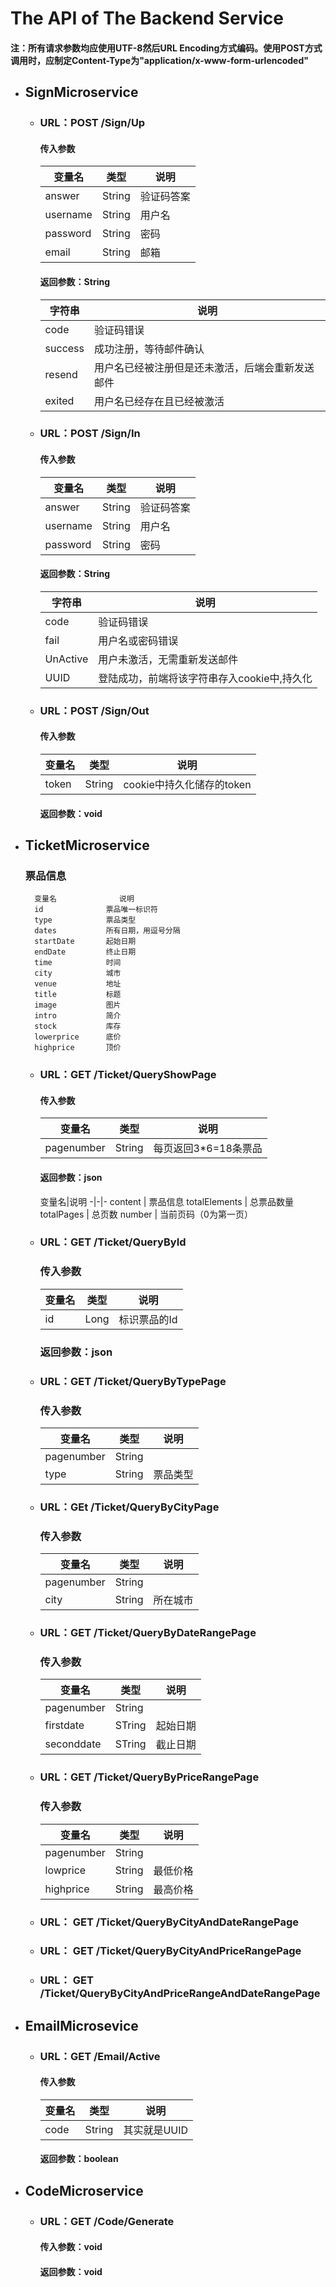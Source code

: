 # The API of The Backend Service

#### 注：所有请求参数均应使用UTF-8然后URL Encoding方式编码。使用POST方式调用时，应制定Content-Type为"application/x-www-form-urlencoded"
* ## SignMicroservice
    * ### URL：POST /Sign/Up
        #### 传入参数
        变量名| 类型 | 说明 
         -| - | -
         answer       | String         | 验证码答案
         username     | String         | 用户名
         password     | String         | 密码
         email        | String         | 邮箱
        #### 返回参数：String
        字符串|说明
        -| -
         code    | 验证码错误
         success | 成功注册，等待邮件确认
         resend  | 用户名已经被注册但是还未激活，后端会重新发送邮件
         exited  | 用户名已经存在且已经被激活
    * ### URL：POST /Sign/In
        #### 传入参数
        变量名|类型|说明
        -|-|-
        answer    | String     | 验证码答案
        username  | String     | 用户名
        password  | String     | 密码
        #### 返回参数：String
        字符串|说明
        -| -
        code     | 验证码错误
        fail     | 用户名或密码错误
        UnActive | 用户未激活，无需重新发送邮件
        UUID     | 登陆成功，前端将该字符串存入cookie中,持久化
    * ### URL：POST /Sign/Out
        #### 传入参数
        变量名|类型|说明
        -|-|-
        token     | String    |cookie中持久化储存的token
        #### 返回参数：void

        
* ## TicketMicroservice
    ### 票品信息
        变量名              说明
        id              票品唯一标识符
        type            票品类型
        dates           所有日期，用逗号分隔
        startDate       起始日期
        endDate         终止日期
        time            时间
        city            城市
        venue           地址
        title           标题
        image           图片
        intro           简介
        stock           库存
        lowerprice      底价
        highprice       顶价 

    * ### URL：GET /Ticket/QueryShowPage
        #### 传入参数
        变量名|类型|说明
        -|-|-
        pagenumber   | String | 每页返回3*6=18条票品
        #### 返回参数：json
        变量名|说明
        -|-|-
        content   | 票品信息
        totalElements | 总票品数量
        totalPages    | 总页数
        number        | 当前页码（0为第一页）
    * ### URL：GET /Ticket/QueryById
        ### 传入参数
        变量名|类型|说明
        -|-|-
        id           |Long    | 标识票品的Id
        ### 返回参数：json
    * ### URL：GET /Ticket/QueryByTypePage
        ### 传入参数
        变量名|类型|说明
        -|-|-
        pagenumber | String |
        type       | String | 票品类型
    * ### URL：GEt /Ticket/QueryByCityPage
        ### 传入参数
        变量名|类型|说明
        -|-|-
        pagenumber | String |
        city       | String | 所在城市
    * ### URL：GET /Ticket/QueryByDateRangePage
        ### 传入参数
        变量名|类型|说明
        -|-|-
        pagenumber | String |
        firstdate  | STring | 起始日期
        seconddate | STring | 截止日期
    * ### URL：GET /Ticket/QueryByPriceRangePage
        ### 传入参数
        变量名|类型|说明
        -|-|-
        pagenumber | String |
        lowprice   | String | 最低价格
        highprice  | String | 最高价格

    * ### URL： GET /Ticket/QueryByCityAndDateRangePage
    * ### URL： GET /Ticket/QueryByCityAndPriceRangePage
    * ### URL： GET /Ticket/QueryByCityAndPriceRangeAndDateRangePage



* ## EmailMicrosevice
    * ### URL：GET /Email/Active
        #### 传入参数
        变量名|类型|说明
        -|-|-
        code     | String | 其实就是UUID
        #### 返回参数：boolean

* ## CodeMicroservice
    * ### URL：GET /Code/Generate
        #### 传入参数：void
        #### 返回参数：void

